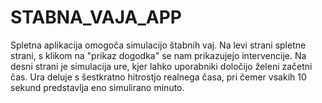 # STABNA_VAJA_APP

Spletna aplikacija omogoča simulacijo štabnih vaj. Na levi strani spletne strani, s klikom na "prikaz dogodka" se nam prikazujejo intervencije.
Na desni strani je simulacija ure, kjer lahko uporabniki določijo želeni začetni čas. Ura deluje s šestkratno hitrostjo realnega časa, pri čemer vsakih 10 sekund predstavlja eno simulirano minuto.
